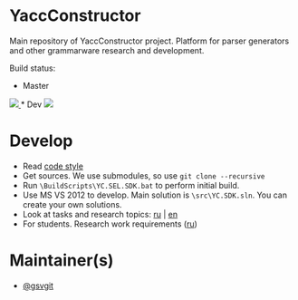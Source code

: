 YaccConstructor
===============

Main repository of YaccConstructor project. Platform for parser generators and other grammarware research and development.

Build status: 
* Master
<a href="http://teamcity.codebetter.com/viewType.html?buildTypeId=YaccConstructor_Master&guest=1">
<img src="http://teamcity.codebetter.com/app/rest/builds/buildType:(id:YaccConstructor_Master)/statusIcon"/>
</a>
* Dev 
<a href="http://teamcity.codebetter.com/viewType.html?buildTypeId=YaccConstructor_YcCoreGeneralBuild&guest=1">
<img src="http://teamcity.codebetter.com/app/rest/builds/buildType:(id:YaccConstructor_YcCoreGeneralBuild)/statusIcon"/>
</a>

Develop
==============

* Read [code style](https://docs.google.com/document/d/1Ta21jY09Z_kDFcWCPmKdd_LxfzrDOSZ_D0b9yFeBoZg/edit?usp=sharing)
* Get sources. We use submodules, so use ``git clone --recursive`` 
* Run ``\BuildScripts\YC.SEL.SDK.bat`` to perform initial build.
* Use MS VS 2012 to develop. Main solution is ``\src\YC.SDK.sln``. You can create your own solutions.
* Look at tasks and research topics: <a style="white-space: nowrap" href="http://yaccconstructor.github.io/YaccConstructor/ru_tasks.html">ru</a> | <a style="white-space: nowrap" href="http://yaccconstructor.github.io/YaccConstructor/en_tasks.html">en</a>
* For students. Research work requirements (<a style="white-space: nowrap" href="http://yaccconstructor.github.io/YaccConstructor/ru_researchReq.html">ru</a>)

Maintainer(s)
==============
* [@gsvgit](https://github.com/gsvgit)
